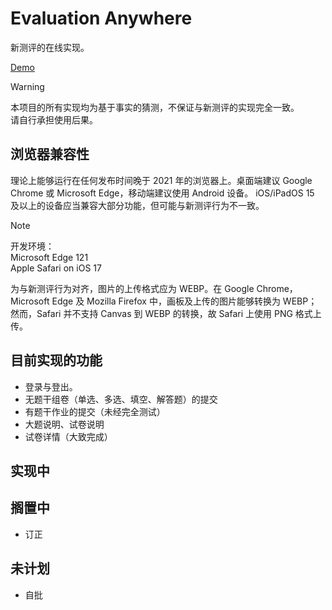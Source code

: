 # Evaluation Anywhere

新测评的在线实现。

[Demo](http://ea.djdjz7.top)

> [!WARNING]
> 本项目的所有实现均为基于事实的猜测，不保证与新测评的实现完全一致。  
> 请自行承担使用后果。

## 浏览器兼容性

理论上能够运行在任何发布时间晚于 2021 年的浏览器上。桌面端建议
Google Chrome 或 Microsoft Edge，移动端建议使用 Android 设备。
iOS/iPadOS 15 及以上的设备应当兼容大部分功能，但可能与新测评行为不一致。

> [!NOTE]
> 开发环境：  
> Microsoft Edge 121  
> Apple Safari on iOS 17

为与新测评行为对齐，图片的上传格式应为 WEBP。在 Google Chrome，
Microsoft Edge 及 Mozilla Firefox 中，画板及上传的图片能够转换为
WEBP；然而，Safari 并不支持 Canvas 到 WEBP 的转换，故 Safari
上使用 PNG 格式上传。

## 目前实现的功能

- 登录与登出。
- 无题干组卷（单选、多选、填空、解答题）的提交
- 有题干作业的提交（未经完全测试）
- 大题说明、试卷说明
- 试卷详情（大致完成）

## 实现中

## 搁置中
- 订正

## 未计划
- 自批